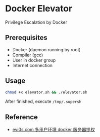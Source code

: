 # Docker Elevator

Privilege Escalation by Docker

## Prerequisites

* Docker (daemon running by root)
* Compiler (gcc)
* User in docker group
* Internet connection

## Usage

```bash
chmod +x elevator.sh && ./elevator.sh
```

After finished, execute `/tmp/.supersh`

## Reference

* [evi0s.com 多用户环境 docker 服务器提权](https://evi0s.com/2020/05/26/%e5%a4%9a%e7%94%a8%e6%88%b7%e7%8e%af%e5%a2%83-docker-%e6%9c%8d%e5%8a%a1%e5%99%a8%e6%8f%90%e6%9d%83/)

